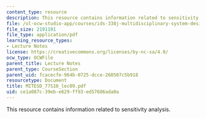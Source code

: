 ```yaml
---
content_type: resource
description: This resource contains information related to sensitivity analysis.
file: /ol-ocw-studio-app/courses/ids-338j-multidisciplinary-system-design-optimization-spring-2010/ce1a087c39ebe629ff93ed57686ada0a_MITESD_77S10_lec09.pdf
file_size: 2191191
file_type: application/pdf
learning_resource_types:
- Lecture Notes
license: https://creativecommons.org/licenses/by-nc-sa/4.0/
ocw_type: OCWFile
parent_title: Lecture Notes
parent_type: CourseSection
parent_uid: fcacecfe-964b-0725-dcce-260507c5b918
resourcetype: Document
title: MITESD_77S10_lec09.pdf
uid: ce1a087c-39eb-e629-ff93-ed57686ada0a
---
```

This resource contains information related to sensitivity analysis.